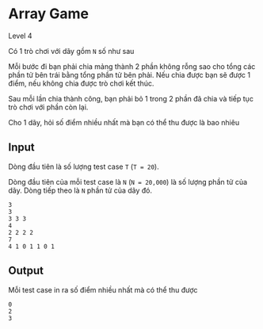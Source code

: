 # Array Game

 Level 4

Có 1 trò chơi với dãy gồm `N` số như sau

Mỗi bước đi bạn phải chia mảng thành 2 phần không rỗng sao cho tổng các phần tử bên trái bằng tổng phần tử bên phải.
Nếu chia được bạn sẽ được 1 điểm, nếu không chia được trò chơi kết thúc.

Sau mỗi lần chia thành công, bạn phải bỏ 1 trong 2 phần đã chia và tiếp tục trò chơi với phần còn lại.

Cho 1 dãy, hỏi số điểm nhiều nhất mà bạn có thể thu được là bao nhiêu

## Input

Dòng đầu tiên là số lượng test case `T` (`T = 20`).

Dòng đầu tiên của mỗi test case là `N` (`N = 20,000`) là số lượng phần tử của dãy.
Dòng tiếp theo là `N` phần tử của dãy đó.

```
3
3
3 3 3
4
2 2 2 2
7
4 1 0 1 1 0 1
```

## Output

Mỗi test case in ra số điểm nhiều nhất mà có thể thu được


```
0
2
3
```